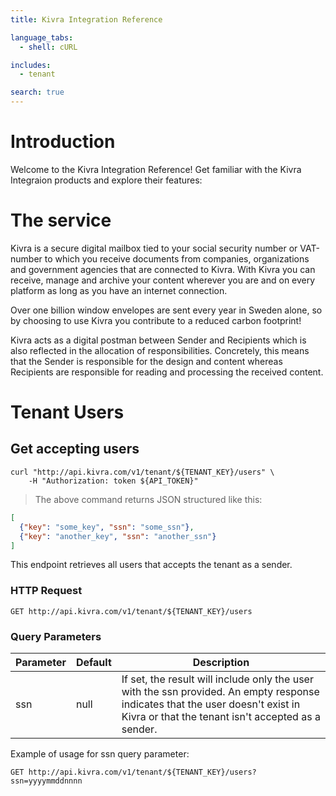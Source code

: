```yaml
---
title: Kivra Integration Reference

language_tabs:
  - shell: cURL

includes:
  - tenant

search: true
---
```


# Introduction

Welcome to the Kivra Integration Reference! Get familiar with the Kivra Integraion products and explore their features:

# The service
Kivra is a secure digital mailbox tied to your social security number or VAT-number to which you receive documents from companies, organizations and government agencies that are connected to Kivra. With Kivra you can receive, manage and archive your content wherever you are and on every platform as long as you have an internet connection.

Over one billion window envelopes are sent every year in Sweden alone, so by choosing to use Kivra you contribute to a reduced carbon footprint!

Kivra acts as a digital postman between Sender and Recipients which is also reflected in the allocation of responsibilities. Concretely, this means that the Sender is responsible for the design and content whereas Recipients are responsible for reading and processing the received content.

# Tenant Users

## Get accepting users

```shell
curl "http://api.kivra.com/v1/tenant/${TENANT_KEY}/users" \
    -H "Authorization: token ${API_TOKEN}"
```


> The above command returns JSON structured like this:

```json
[
  {"key": "some_key", "ssn": "some_ssn"},
  {"key": "another_key", "ssn": "another_ssn"}
]
```

This endpoint retrieves all users that accepts the tenant as a sender.

### HTTP Request

`GET http://api.kivra.com/v1/tenant/${TENANT_KEY}/users`

### Query Parameters

Parameter | Default | Description 
--------- | ------- | ----------- 
ssn | null | If set, the result will include only the user with the ssn provided. An empty response indicates that the user doesn't exist in Kivra or that the tenant isn't accepted as a sender.

Example of usage for ssn query parameter:

`GET http://api.kivra.com/v1/tenant/${TENANT_KEY}/users?ssn=yyyymmddnnnn`
